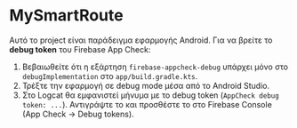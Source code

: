 # MySmartRoute

Αυτό το project είναι παράδειγμα εφαρμογής Android. Για να βρείτε το **debug token** του Firebase App Check:

1. Βεβαιωθείτε ότι η εξάρτηση `firebase-appcheck-debug` υπάρχει μόνο στο `debugImplementation` στο `app/build.gradle.kts`.
2. Τρέξτε την εφαρμογή σε debug mode μέσα από το Android Studio.
3. Στο Logcat θα εμφανιστεί μήνυμα με το debug token (`AppCheck debug token: ...`). Αντιγράψτε το και προσθέστε το στο Firebase Console (App Check → Debug tokens).

